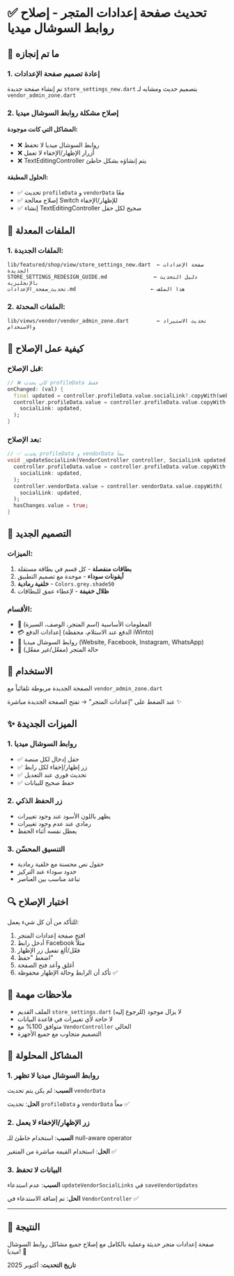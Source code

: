 # ✅ تحديث صفحة إعدادات المتجر - إصلاح روابط السوشال ميديا

## 🎯 ما تم إنجازه

### 1. إعادة تصميم صفحة الإعدادات
تم إنشاء صفحة جديدة `store_settings_new.dart` بتصميم حديث ومشابه لـ `vendor_admin_zone.dart`

### 2. إصلاح مشكلة روابط السوشال ميديا

#### المشاكل التي كانت موجودة:
- ❌ روابط السوشال ميديا لا تحفظ
- ❌ أزرار الإظهار/الإخفاء لا تعمل
- ❌ TextEditingController يتم إنشاؤه بشكل خاطئ

#### الحلول المطبقة:
- ✅ تحديث `profileData` و `vendorData` معًا
- ✅ إصلاح معالجة Switch للإظهار/الإخفاء
- ✅ إنشاء TextEditingController صحيح لكل حقل

## 📁 الملفات المعدلة

### 1. الملفات الجديدة:
```
lib/featured/shop/view/store_settings_new.dart  ← صفحة الإعدادات الجديدة
STORE_SETTINGS_REDESIGN_GUIDE.md               ← دليل التحديث بالإنجليزية
تحديث_صفحة_الإعدادات.md                        ← هذا الملف
```

### 2. الملفات المحدثة:
```
lib/views/vendor/vendor_admin_zone.dart         ← تحديث الاستيراد والاستخدام
```

## 🔧 كيفية عمل الإصلاح

### قبل الإصلاح:
```dart
// ❌ كان يحدث profileData فقط
onChanged: (val) {
  final updated = controller.profileData.value.socialLink?.copyWith(website: val);
  controller.profileData.value = controller.profileData.value.copyWith(
    socialLink: updated,
  );
}
```

### بعد الإصلاح:
```dart
// ✅ يحدث profileData و vendorData معاً
void _updateSocialLink(VendorController controller, SocialLink updated) {
  controller.profileData.value = controller.profileData.value.copyWith(
    socialLink: updated,
  );
  controller.vendorData.value = controller.vendorData.value.copyWith(
    socialLink: updated,
  );
  hasChanges.value = true;
}
```

## 🎨 التصميم الجديد

### الميزات:
1. **بطاقات منفصلة** - كل قسم في بطاقة مستقلة
2. **أيقونات سوداء** - موحدة مع تصميم التطبيق
3. **خلفية رمادية** - `Colors.grey.shade50`
4. **ظلال خفيفة** - لإعطاء عمق للبطاقات

### الأقسام:
- 🏪 المعلومات الأساسية (اسم المتجر، الوصف، السيرة)
- 💳 إعدادات الدفع (الدفع عند الاستلام، محفظة iWinto)
- 📱 روابط السوشال ميديا (Website, Facebook, Instagram, WhatsApp)
- 🔄 حالة المتجر (مفعّل/غير مفعّل)

## 🚀 الاستخدام

الصفحة الجديدة مربوطة تلقائياً مع `vendor_admin_zone.dart`

عند الضغط على "إعدادات المتجر" → تفتح الصفحة الجديدة مباشرة ✨

## ✨ الميزات الجديدة

### 1. روابط السوشال ميديا
- ✅ حقل إدخال لكل منصة
- ✅ زر إظهار/إخفاء لكل رابط
- ✅ تحديث فوري عند التعديل
- ✅ حفظ صحيح للبيانات

### 2. زر الحفظ الذكي
- يظهر باللون الأسود عند وجود تغييرات
- رمادي عند عدم وجود تغييرات
- يعطل نفسه أثناء الحفظ

### 3. التنسيق المحسّن
- حقول نص محسنة مع خلفية رمادية
- حدود سوداء عند التركيز
- تباعد مناسب بين العناصر

## 🔍 اختبار الإصلاح

للتأكد من أن كل شيء يعمل:

1. افتح صفحة إعدادات المتجر
2. أدخل رابط Facebook مثلاً
3. فعّل/ألغ تفعيل زر الإظهار
4. اضغط "حفظ"
5. أغلق وأعد فتح الصفحة
6. تأكد أن الرابط وحالة الإظهار محفوظة ✅

## 📝 ملاحظات مهمة

- الملف القديم `store_settings.dart` لا يزال موجود (للرجوع إليه)
- لا حاجة لأي تغييرات في قاعدة البيانات
- متوافق 100% مع `VendorController` الحالي
- التصميم متجاوب مع جميع الأجهزة

## 🐛 المشاكل المحلولة

### 1. روابط السوشال ميديا لا تظهر
**السبب**: لم يكن يتم تحديث `vendorData`

**الحل**: تحديث `profileData` و `vendorData` معاً ✅

### 2. زر الإظهار/الإخفاء لا يعمل
**السبب**: استخدام خاطئ للـ null-aware operator

**الحل**: استخدام القيمة مباشرة من المتغير ✅

### 3. البيانات لا تحفظ
**السبب**: عدم استدعاء `updateVendorSocialLinks` في `saveVendorUpdates`

**الحل**: تم إضافة الاستدعاء في `VendorController` ✅

---

## 🎉 النتيجة

صفحة إعدادات متجر حديثة وعملية بالكامل مع إصلاح جميع مشاكل روابط السوشال ميديا! 🚀

**تاريخ التحديث**: أكتوبر 2025

